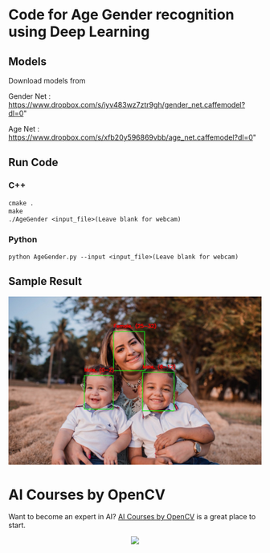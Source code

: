 # Code for Age Gender recognition using Deep Learning

## Models

Download models from

Gender Net :
https://www.dropbox.com/s/iyv483wz7ztr9gh/gender_net.caffemodel?dl=0"

Age Net : https://www.dropbox.com/s/xfb20y596869vbb/age_net.caffemodel?dl=0"

## Run Code

### C++

```
cmake .
make
./AgeGender <input_file>(Leave blank for webcam)
```

### Python

```
python AgeGender.py --input <input_file>(Leave blank for webcam)
```

## Sample Result

![](sample-output.jpg)

# AI Courses by OpenCV

Want to become an expert in AI?
[AI Courses by OpenCV](https://opencv.org/courses/) is a great place to start.

<a href="https://opencv.org/courses/">
<p align="center">
<img src="https://www.learnopencv.com/wp-content/uploads/2020/04/AI-Courses-By-OpenCV-Github.png">
</p>
</a>
